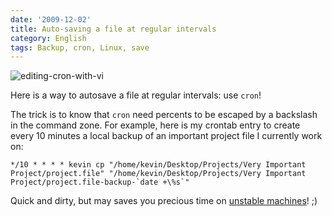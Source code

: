 ```yaml
---
date: '2009-12-02'
title: Auto-saving a file at regular intervals
category: English
tags: Backup, cron, Linux, save
---
```


![editing-cron-with-vi]({attach}editing-cron-with-vi.jpg)

Here is a way to autosave a file at regular intervals: use `cron`!

The trick is to know that `cron` need percents to be escaped by a backslash in the command zone. For example, here is my crontab entry to create every 10 minutes a local backup of an important project file I currently work on:

```text
*/10 * * * * kevin cp "/home/kevin/Desktop/Projects/Very Important Project/project.file" "/home/kevin/Desktop/Projects/Very Important Project/project.file-backup-`date +\%s`"
```

Quick and dirty, but may saves you precious time on [unstable machines](https://twitter.com/kdeldycke/status/6158072244)! ;)
